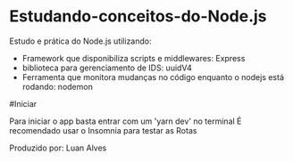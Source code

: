 # Estudando-conceitos-do-Node.js

Estudo e prática do Node.js utilizando:
- Framework que disponibiliza scripts e middlewares: Express
- biblioteca para gerenciamento de IDS: uuidV4
- Ferramenta que monitora mudanças no código enquanto o nodejs está rodando: nodemon

#Iniciar

Para iniciar o app basta entrar com um 'yarn dev' no terminal
É recomendado usar  o Insomnia para testar as Rotas



Produzido por: Luan Alves
